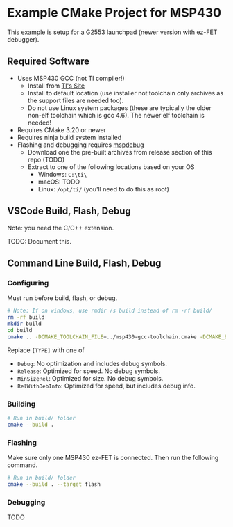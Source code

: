 # Example CMake Project for MSP430

This example is setup for a G2553 launchpad (newer version with ez-FET debugger).

## Required Software

- Uses MSP430 GCC (not TI compiler!)
    - Install from [TI's Site](https://www.ti.com/tool/MSP430-GCC-OPENSOURCE)
    - Install to default location (use installer not toolchain only archives as the support files are needed too).
    - Do not use Linux system packages (these are typically the older non-elf toolchain which is gcc 4.6). The newer elf toolchain is needed!
- Requires CMake 3.20 or newer
- Requires ninja build system installed
- Flashing and debugging requires [mspdebug](https://github.com/dlbeer/mspdebug)
    - Download one the pre-built archives from release section of this repo (TODO)
    - Extract to one of the following locations based on your OS
        - Windows: `C:\ti\`
        - macOS: TODO
        - Linux: `/opt/ti/` (you'll need to do this as root)


## VSCode Build, Flash, Debug

Note: you need the C/C++ extension.

TODO: Document this.



## Command Line Build, Flash, Debug

### Configuring

Must run before build, flash, or debug.

```sh
# Note: If on windows, use rmdir /s build instead of rm -rf build/
rm -rf build
mkdir build
cd build
cmake .. -DCMAKE_TOOLCHAIN_FILE=../msp430-gcc-toolchain.cmake -DCMAKE_BUILD_TYPE=[TYPE]
```

Replace `[TYPE]` with one of 

- `Debug`: No optimization and includes debug symbols.
- `Release`: Optimized for speed. No debug symbols.
- `MinSizeRel`: Optimized for size. No debug symbols.
- `RelWithDebInfo`: Optimized for speed, but includes debug info.

### Building

```sh
# Run in build/ folder
cmake --build .
```

### Flashing

Make sure only one MSP430 ez-FET is connected. Then run the following command.

```sh
# Run in build/ folder
cmake --build . --target flash
```


### Debugging

TODO
